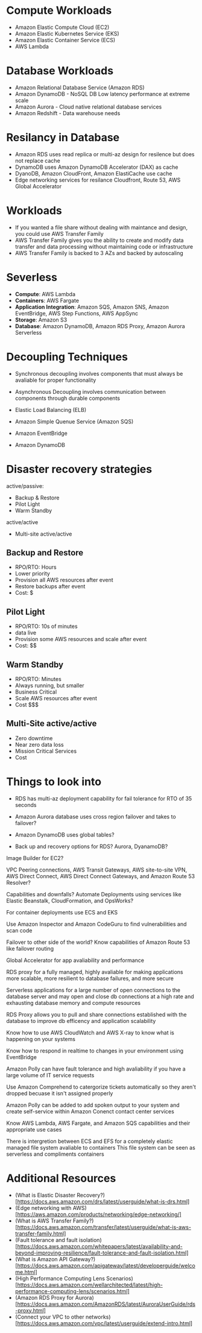# Compute Workloads
- Amazon Elastic Compute Cloud (EC2)
- Amazon Elastic Kubernetes Service (EKS)
- Amazon Elastic Container Service (ECS)
- AWS Lambda

# Database Workloads
- Amazon Relational Database Service (Amazon RDS)
- Amazon DynamoDB - NoSQL DB Low latency performance at extreme scale
- Amazon Aurora - Cloud native relational database services
- Amazon Redshift - Data warehouse needs

# Resilancy in Database
- Amazon RDS uses read replica or multi-az design for resilence but does not replace cache
- DynamoDB uses Amazon DynamoDB Accelerator (DAX) as cache
- DyanoDB, Amazon CloudFront, Amazon ElastiCache use cache
- Edge networking services for resilance Cloudfront, Route 53, AWS Global Accelerator

# Workloads
- If you wanted a file share without dealing with maintance and design, you could use AWS Transfer Family
- AWS Transfer Family gives you the ability to create and modify data transfer and data processing without maintaining code or infrastructure
- AWS Transfer Family is backed to 3 AZs and backed by autoscaling
  
# Severless

- **Compute**: AWS Lambda
- **Containers**: AWS Fargate
- **Application Integration**: Amazon SQS, Amazon SNS, Amazon EventBridge, AWS Step Functions, AWS AppSync
- **Storage**: Amazon S3
- **Database**: Amazon DynamoDB, Amazon RDS Proxy, Amazon Aurora Serverless 

# Decoupling Techniques

- Synchronous decoupling involves components that must always be avaliable for proper functionality
- Asynchronous Decoupling involves communication between components through durable components

- Elastic Load Balancing (ELB)
- Amazon Simple Quenue Service (Amazon SQS)
- Amazon EventBridge 
- Amazon DynamoDB

# Disaster recovery strategies

active/passive:

- Backup & Restore
- Pilot Light
- Warm Standby

active/active

- Multi-site active/active

## Backup and Restore

- RPO/RTO: Hours
- Lower priority
- Provision all AWS resources after event
- Restore backups after event
- Cost: $

## Pilot Light

- RPO/RTO: 10s of minutes
- data live
- Provision some AWS resources and scale after event
- Cost: $$

## Warm Standby

- RPO/RTO: Minutes
- Always running, but smaller
- Business Critical
- Scale AWS resources after event
- Cost $$$

## Multi-Site active/active

- Zero downtime
- Near zero data loss
- Mission Critical Services
- Cost $$$$

# Things to look into
- RDS has multi-az deployment capability for fail tolerance for RTO of 35 seconds

- Amazon Aurora database uses cross region failover and takes to failover?

- Amazon DynamoDB uses global tables?

- Back up and recovery options for RDS? Aurora, DyanamoDB?

Image Builder for EC2?

VPC Peering connections, AWS Transit Gateways, AWS site-to-site VPN, AWS Direct Connect, AWS Direct Connect Gateways, and Amazon Route 53 Resolver?

Capabilities and downfalls? 
Automate Deployments using services like Elastic Beanstalk, CloudFormation, and OpsWorks?

For container deployments use ECS and EKS

Use Amazon Inspector and Amazon CodeGuru to find vulnerabilities and scan code

Failover to other side of the world? Know capabilities of Amazon Route 53 like failover routing

Global Accelerator for app avaliability and performance

RDS proxy for a fully managed, highly avaliable for making applications more scalable, more resilient to database failures, and more secure

Serverless applications for a large number of open connections to the database server and may open and close db connections at a high rate and exhausting database memory and compute resources

RDS Proxy allows you to pull and share connections established with the database to improve db efficency and application scalability


Know how to use AWS CloudWatch and AWS X-ray to know what is happening on your systems

Know how to respond in realtime to changes in your environment using EventBridge

Amazon Polly can have fault tolerance and high avaliability if you have a large volume of IT service requests 

Use Amazon Comprehend to catergorize tickets automatically so they aren't dropped becuase it isn't assigned properly

Amazon Polly can be added to add spoken output to your system and create self-service within Amazon Conenct contact center services

Know AWS Lambda, AWS Fargate, and Amazon SQS capabilities and their appropriate use cases

There is intergretion between ECS and EFS for a completely elastic managed file system avaliable to containers
This file system can be seen as serverless and compliments containers

# Additional Resources

- (What is Elastic Disaster Recovery?)[https://docs.aws.amazon.com/drs/latest/userguide/what-is-drs.html]
- (Edge networking with AWS)[https://aws.amazon.com/products/networking/edge-networking/]
- (What is AWS Transfer Family?)[https://docs.aws.amazon.com/transfer/latest/userguide/what-is-aws-transfer-family.html]
- (Fault tolerance and fault isolation)[https://docs.aws.amazon.com/whitepapers/latest/availability-and-beyond-improving-resilience/fault-tolerance-and-fault-isolation.html]
- (What is Amazon API Gateway?)[https://docs.aws.amazon.com/apigateway/latest/developerguide/welcome.html]
- (High Performance Computing Lens Scenarios)[https://docs.aws.amazon.com/wellarchitected/latest/high-performance-computing-lens/scenarios.html]
- (Amazon RDS Proxy for Aurora)[https://docs.aws.amazon.com/AmazonRDS/latest/AuroraUserGuide/rds-proxy.html]
- (Connect your VPC to other networks)[https://docs.aws.amazon.com/vpc/latest/userguide/extend-intro.html]
  
